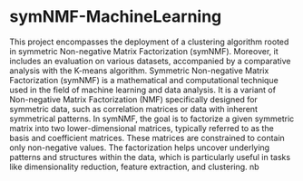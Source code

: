 # symNMF-MachineLearning
This project encompasses the deployment of a clustering algorithm rooted in symmetric Non-negative Matrix Factorization (symNMF). Moreover, it includes an evaluation on various datasets, accompanied by a comparative analysis with the K-means algorithm.
Symmetric Non-negative Matrix Factorization (symNMF) is a mathematical and computational technique used in the field of machine learning and data analysis. It is a variant of Non-negative Matrix Factorization (NMF) specifically designed for symmetric data, such as correlation matrices or data with inherent symmetrical patterns.
In symNMF, the goal is to factorize a given symmetric matrix into two lower-dimensional matrices, typically referred to as the basis and coefficient matrices. These matrices are constrained to contain only non-negative values. The factorization helps uncover underlying patterns and structures within the data, which is particularly useful in tasks like dimensionality reduction, feature extraction, and clustering.
nb
